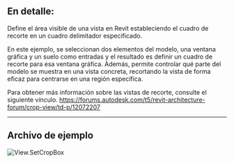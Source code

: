 ## En detalle:
Define el área visible de una vista en Revit estableciendo el cuadro de recorte en un cuadro delimitador especificado.

En este ejemplo, se seleccionan dos elementos del modelo, una ventana gráfica y un suelo como entradas y el resultado es definir un cuadro de recorte para esa ventana gráfica. Además, permite controlar qué parte del modelo se muestra en una vista concreta, recortando la vista de forma eficaz para centrarse en una región específica.

Para obtener más información sobre las vistas de recorte, consulte el siguiente vínculo.
https://forums.autodesk.com/t5/revit-architecture-forum/crop-view/td-p/12072207


___
## Archivo de ejemplo

![View.SetCropBox](./Revit.Elements.Views.View.SetCropBox_img.jpg)

